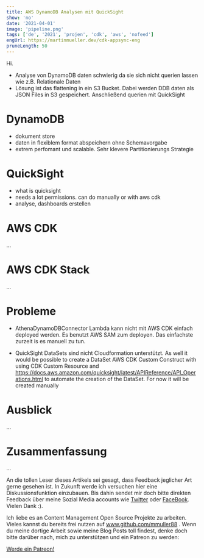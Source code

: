 ```yaml
---
title: AWS DynamoDB Analysen mit QuickSight
show: 'no'
date: '2021-04-01'
image: 'pipeline.png'
tags: ['de', '2021', 'projen', 'cdk', 'aws', 'nofeed']
engUrl: https://martinmueller.dev/cdk-appsync-eng
pruneLength: 50
---
```


Hi.

* Analyse von DynamoDB daten schwierig da sie sich nicht querien lassen wie z.B. Relationale Daten
* Lösung ist das flattening in ein S3 Bucket. Dabei werden DDB daten als JSON Files in S3 gespeichert. Anschließend querien mit QuickSight

# DynamoDB
* dokument store
* daten in flexiblem format abspeichern ohne Schemavorgabe
* extrem perfomant und scalable. Sehr klevere Partitionierungs Strategie

# QuickSight
* what is quicksight
* needs a lot permissions. can do manually or with aws cdk
* analyse, dashboards erstellen

# AWS CDK
...

# AWS CDK Stack
...

# Probleme
* AthenaDynamoDBConnector Lambda kann nicht mit AWS CDK einfach deployed werden. Es benutzt AWS SAM zum deployen. Das einfachste zurzeit is es manuell zu tun. 

* QuickSight DataSets sind nicht Cloudformation unterstützt. As well it would be possible to create a DataSet AWS CDK Custom Construct with using CDK Custom Resource and https://docs.aws.amazon.com/quicksight/latest/APIReference/API_Operations.html to automate the creation of the DataSet. For now it will be created manually
# Ausblick
...

# Zusammenfassung
...

An die tollen Leser dieses Artikels sei gesagt, dass Feedback jeglicher Art gerne gesehen ist. In Zukunft werde ich versuchen hier eine Diskussionsfunktion einzubauen. Bis dahin sendet mir doch bitte direkten Feedback über meine Sozial Media accounts wie [Twitter](https://twitter.com/MartinMueller_) oder [FaceBook](https://www.facebook.com/martin.muller.10485). Vielen Dank :).

Ich liebe es an Content Management Open Source Projekte zu arbeiten. Vieles kannst du bereits frei nutzen auf www.github.com/mmuller88 . Wenn du meine dortige Arbeit sowie meine Blog Posts toll findest, denke doch bitte darüber nach, mich zu unterstützen und ein Patreon zu werden:

<a href="https://www.patreon.com/bePatron?u=29010217" data-patreon-widget-type="become-patron-button">Werde ein Patreon!</a><script async src="https://c6.patreon.com/becomePatronButton.bundle.js"></script>